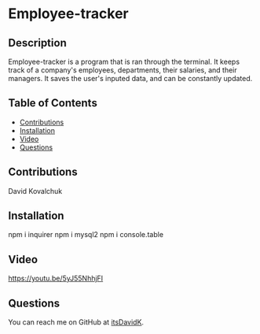 # Employee-tracker
## Description
    
Employee-tracker is a program that is ran through the terminal. It keeps track of a company's employees, departments, their salaries, and their managers.
It saves the user's inputed data, and can be constantly updated.
## Table of Contents
- [Contributions](#contributions) 
- [Installation](#Installation) 
- [Video](#video)
- [Questions](#questions) 
## Contributions

David Kovalchuk
## Installation
npm i inquirer
npm i mysql2
npm i console.table

## Video
https://youtu.be/5yJ55NhhjFI

## Questions
You can reach me on GitHub at [itsDavidK](https://github.com/itsDavidK).
